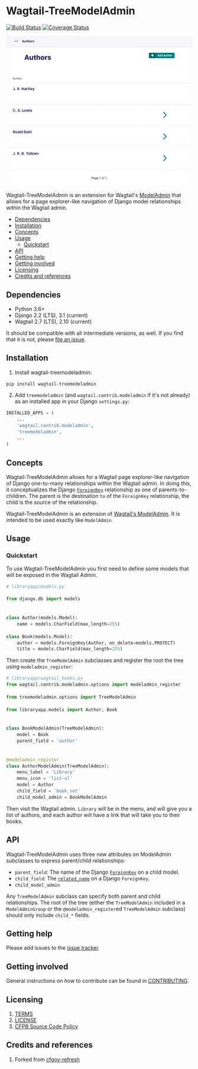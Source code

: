 # Wagtail-TreeModelAdmin

[![Build Status](https://travis-ci.org/cfpb/wagtail-treemodeladmin.svg?branch=master)](https://travis-ci.org/cfpb/wagtail-treemodeladmin)
[![Coverage Status](https://coveralls.io/repos/github/cfpb/wagtail-treemodeladmin/badge.svg?branch=master)](https://coveralls.io/github/cfpb/wagtail-treemodeladmin?branch=master)

![TreeModelAdmin illustration with the books and authors example below](treemodeladmin.gif)

Wagtail-TreeModelAdmin is an extension for Wagtail's [ModelAdmin](http://docs.wagtail.io/en/latest/reference/contrib/modeladmin/) that allows for a page explorer-like navigation of Django model relationships within the Wagtail admin.

- [Dependencies](#dependencies)
- [Installation](#installation)
- [Concepts](#concepts)
- [Usage](#usage)
    - [Quickstart](#quickstart)
- [API](#api)
- [Getting help](#getting-help)
- [Getting involved](#getting-involved)
- [Licensing](#licensing)
- [Credits and references](#credits-and-references)

## Dependencies

- Python 3.6+
- Django 2.2 (LTS), 3.1 (current)
- Wagtail 2.7 (LTS), 2.10 (current)

It should be compatible with all intermediate versions, as well.
If you find that it is not, please [file an issue](https://github.com/cfpb/wagtail-treemodeladmin/issues/new).

## Installation

1. Install wagtail-treemodeladmin:

```shell
pip install wagtail-treemodeladmin
```

2. Add `treemodeladmin` (and `wagtail.contrib.modeladmin` if it's not already) as an installed app in your Django `settings.py`:

 ```python
 INSTALLED_APPS = (
     ...
     'wagtail.contrib.modeladmin',
     'treemodeladmin',
     ...
 )
```

## Concepts

Wagtail-TreeModelAdmin allows for a Wagtail page explorer-like navigation of Django one-to-many relationships within the Wagtail admin. In doing this, it conceptualizes the Django [`ForeignKey`](https://docs.djangoproject.com/en/2.0/ref/models/fields/#django.db.models.ForeignKey) relationship as one of parents-to-children. The parent is the destination `to` of the `ForeignKey` relationship, the child is the source of the relationship. 

Wagtail-TreeModelAdmin is an extension of [Wagtail's ModelAdmin](http://docs.wagtail.io/en/latest/reference/contrib/modeladmin/index.html). It is intended to be used exactly like `ModelAdmin`.

## Usage

### Quickstart

To use Wagtail-TreeModelAdmin you first need to define some models that will be exposed in the Wagtail Admin.

```python
# libraryapp/models.py

from django.db import models


class Author(models.Model):
    name = models.CharField(max_length=255)

class Book(models.Model):
    author = models.ForeignKey(Author, on_delete=models.PROTECT)
    title = models.CharField(max_length=255)
```

Then create the `TreeModelAdmin` subclasses and register the root the tree using `modeladmin_register`:

```python
# libraryapp/wagtail_hooks.py
from wagtail.contrib.modeladmin.options import modeladmin_register

from treemodeladmin.options import TreeModelAdmin

from libraryapp.models import Author, Book


class BookModelAdmin(TreeModelAdmin):
    model = Book
    parent_field = 'author'


@modeladmin_register
class AuthorModelAdmin(TreeModelAdmin):
    menu_label = 'Library'
    menu_icon = 'list-ul'
    model = Author
    child_field = 'book_set'
    child_model_admin = BookModelAdmin
```

Then visit the Wagtail admin. `Library` will be in the menu, and will give you a list of authors, and each author will have a link that will take you to their books.

## API

Wagtail-TreeModelAdmin uses three new attributes on ModelAdmin subclasses to express parent/child relationships:

- `parent_field`: The name of the Django [`ForeignKey`](https://docs.djangoproject.com/en/2.0/ref/models/fields/#django.db.models.ForeignKey) on a child model.
- `child_field`: The [`related_name`](https://docs.djangoproject.com/en/2.0/ref/models/fields/#django.db.models.ForeignKey.related_name) on a Django `ForeignKey`. 
- `child_model_admin`

Any `TreeModelAdmin` subclass can specify both parent and child relationships. The root of the tree (either the `TreeModelAdmin` included in a `ModelAdminGroup` or the `@modeladmin_register`ed `TreeModelAdmin` subclass) should only include `child_*` fields.

## Getting help

Please add issues to the [issue tracker](https://github.com/cfpb/wagtail-treemodeladmin/issues).

## Getting involved

General instructions on _how_ to contribute can be found in [CONTRIBUTING](CONTRIBUTING.md).

## Licensing

1. [TERMS](TERMS.md)
2. [LICENSE](LICENSE)
3. [CFPB Source Code Policy](https://github.com/cfpb/source-code-policy/)

## Credits and references

1. Forked from [cfgov-refresh](https://github.com/cfpb/cfgov-refresh)
